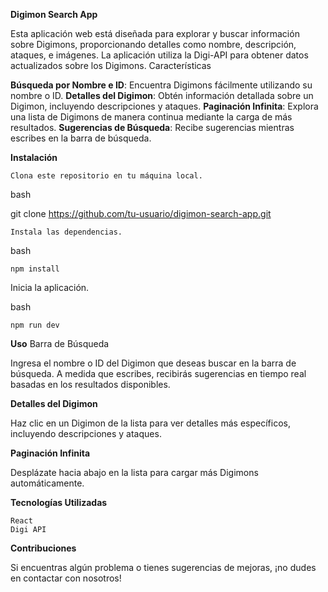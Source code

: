 **Digimon Search App**

Esta aplicación web está diseñada para explorar y buscar información sobre Digimons, proporcionando detalles como nombre, descripción, ataques, e imágenes. La aplicación utiliza la Digi-API para obtener datos actualizados sobre los Digimons.
Características

**Búsqueda por Nombre e ID**: Encuentra Digimons fácilmente utilizando su nombre o ID.
**Detalles del Digimon**: Obtén información detallada sobre un Digimon, incluyendo descripciones y ataques.
**Paginación Infinita**: Explora una lista de Digimons de manera continua mediante la carga de más resultados.
**Sugerencias de Búsqueda**: Recibe sugerencias mientras escribes en la barra de búsqueda.

**Instalación**

    Clona este repositorio en tu máquina local.

bash

git clone https://github.com/tu-usuario/digimon-search-app.git

    Instala las dependencias.

bash

    npm install

Inicia la aplicación.

bash

    npm run dev

**Uso**
Barra de Búsqueda

Ingresa el nombre o ID del Digimon que deseas buscar en la barra de búsqueda.
A medida que escribes, recibirás sugerencias en tiempo real basadas en los resultados disponibles.

**Detalles del Digimon**

Haz clic en un Digimon de la lista para ver detalles más específicos, incluyendo descripciones y ataques.

**Paginación Infinita**

Desplázate hacia abajo en la lista para cargar más Digimons automáticamente.

**Tecnologías Utilizadas**

    React
    Digi API

**Contribuciones**

Si encuentras algún problema o tienes sugerencias de mejoras, ¡no dudes en contactar con nosotros!